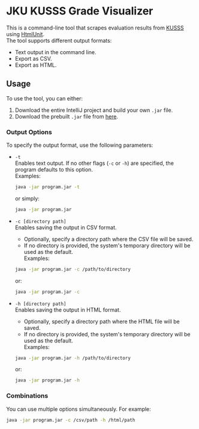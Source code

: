 # JKU KUSSS Grade Visualizer

This is a command-line tool that scrapes evaluation results from [KUSSS](https://www.kusss.jku.at/) using [HtmlUnit](https://htmlunit.sourceforge.io/).  
The tool supports different output formats:  
- Text output in the command line.  
- Export as CSV.  
- Export as HTML.  

## Usage

To use the tool, you can either:
1. Download the entire IntelliJ project and build your own `.jar` file.  
2. Download the prebuilt `.jar` file from [here](MissingSemEx1/out/artifacts/MissingSemEx1_jar/MissingSemEx1.jar).

### Output Options

To specify the output format, use the following parameters:

- `-t`  
  Enables text output. If no other flags (`-c` or `-h`) are specified, the program defaults to this option.  
  Examples:
  ```bash
  java -jar program.jar -t  
  ```
  or simply:
  ```bash
  java -jar program.jar
  ```  

- `-c [directory path]`  
  Enables saving the output in CSV format.  
  - Optionally, specify a directory path where the CSV file will be saved.  
  - If no directory is provided, the system's temporary directory will be used as the default.  
  Examples:  
  ```bash
  java -jar program.jar -c /path/to/directory  
  ```
  or:  
  ```bash
  java -jar program.jar -c  
  ```

- `-h [directory path]`  
  Enables saving the output in HTML format.  
  - Optionally, specify a directory path where the HTML file will be saved.  
  - If no directory is provided, the system's temporary directory will be used as the default.  
  Examples:  
  ```bash
  java -jar program.jar -h /path/to/directory  
  ```
  or:  
  ```bash
  java -jar program.jar -h 
  ``` 

### Combinations
You can use multiple options simultaneously. For example:  
```bash
java -jar program.jar -c /csv/path -h /html/path
```

